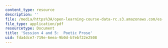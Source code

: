```yaml
---
content_type: resource
description: ''
file: /media/https%3A/open-learning-course-data-rc.s3.amazonaws.com/es-292-writing-workshop-spring-2008/fda4dce7719e6eea9b0db7ebf22e2508_MITES_292S08_ses4_5_asgn.pdf
file_type: application/pdf
resourcetype: Document
title: 'Session 4 and 5:  Poetic Prose'
uid: fda4dce7-719e-6eea-9b0d-b7ebf22e2508
---
```

